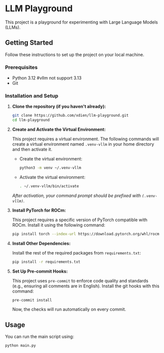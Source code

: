 # LLM Playground

This project is a playground for experimenting with Large Language Models (LLMs).

## Getting Started

Follow these instructions to set up the project on your local machine.

### Prerequisites

- Python 3.12 #vllm not support 3.13
- Git

### Installation and Setup

1.  **Clone the repository (if you haven't already):**
    ```bash
    git clone https://github.com/xdien/llm-playground.git
    cd llm-playground
    ```

2.  **Create and Activate the Virtual Environment:**

    This project requires a virtual environment. The following commands will create a virtual environment named `.venv-vllm` in your home directory and then activate it.

    *   Create the virtual environment:
        ```bash
        python3 -m venv ~/.venv-vllm
        ```

    *   Activate the virtual environment:
        ```bash
        . ~/.venv-vllm/bin/activate
        ```
    *After activation, your command prompt should be prefixed with `(.venv-vllm)`.*

3.  **Install PyTorch for ROCm:**

    This project requires a specific version of PyTorch compatible with ROCm. Install it using the following command:
    ```bash
    pip install torch --index-url https://download.pytorch.org/whl/rocm6.3
    ```

4.  **Install Other Dependencies:**

    Install the rest of the required packages from `requirements.txt`:
    ```bash
    pip install -r requirements.txt
    ```

5.  **Set Up Pre-commit Hooks:**

    This project uses `pre-commit` to enforce code quality and standards (e.g., ensuring all comments are in English). Install the git hooks with this command:
    ```bash
    pre-commit install
    ```
    Now, the checks will run automatically on every commit.

## Usage

You can run the main script using:
```bash
python main.py
``` 
